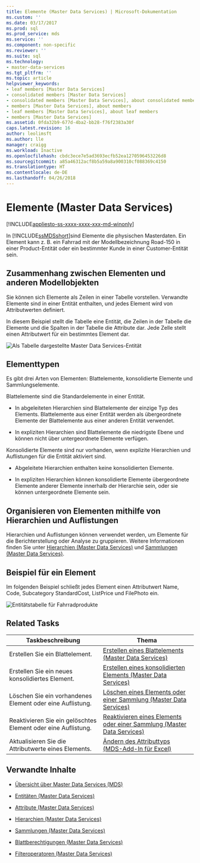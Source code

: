 ```yaml
---
title: Elemente (Master Data Services) | Microsoft-Dokumentation
ms.custom: ''
ms.date: 03/17/2017
ms.prod: sql
ms.prod_service: mds
ms.service: ''
ms.component: non-specific
ms.reviewer: ''
ms.suite: sql
ms.technology:
- master-data-services
ms.tgt_pltfrm: ''
ms.topic: article
helpviewer_keywords:
- leaf members [Master Data Services]
- consolidated members [Master Data Services]
- consolidated members [Master Data Services], about consolidated members
- members [Master Data Services], about members
- leaf members [Master Data Services], about leaf members
- members [Master Data Services]
ms.assetid: 0fda32b9-677d-4ba2-bb28-f76f2383a30f
caps.latest.revision: 16
author: leolimsft
ms.author: lle
manager: craigg
ms.workload: Inactive
ms.openlocfilehash: cbdc3ece7e5ad3693ecfb52ea1270596453226d8
ms.sourcegitcommit: a85a46312acf8b5a59a8a900310cf088369c4150
ms.translationtype: HT
ms.contentlocale: de-DE
ms.lasthandoff: 04/26/2018
---
```

# <a name="members-master-data-services"></a>Elemente (Master Data Services)

[!INCLUDE[appliesto-ss-xxxx-xxxx-xxx-md-winonly](../includes/appliesto-ss-xxxx-xxxx-xxx-md-winonly.md)]

  In [!INCLUDE[ssMDSshort](../includes/ssmdsshort-md.md)]sind Elemente die physischen Masterdaten. Ein Element kann z. B. ein Fahrrad mit der Modellbezeichnung Road-150 in einer Product-Entität oder ein bestimmter Kunde in einer Customer-Entität sein.  
  
## <a name="how-members-relate-to-other-model-objects"></a>Zusammenhang zwischen Elementen und anderen Modellobjekten  
 Sie können sich Elemente als Zeilen in einer Tabelle vorstellen. Verwandte Elemente sind in einer Entität enthalten, und jedes Element wird von Attributwerten definiert.  
  
 In diesem Beispiel stellt die Tabelle eine Entität, die Zeilen in der Tabelle die Elemente und die Spalten in der Tabelle die Attribute dar. Jede Zelle stellt einen Attributwert für ein bestimmtes Element dar.  
  
 ![Als Tabelle dargestellte Master Data Services-Entität](../master-data-services/media/mds-conc-entity-table.gif "Master Data Services Entity Represented as Table")  
  
## <a name="member-types"></a>Elementtypen  
 Es gibt drei Arten von Elementen: Blattelemente, konsolidierte Elemente und Sammlungselemente.  
  
 Blattelemente sind die Standardelemente in einer Entität.  
  
-   In abgeleiteten Hierarchien sind Blattelemente der einzige Typ des Elements. Blattelemente aus einer Entität werden als übergeordnete Elemente der Blattelemente aus einer anderen Entität verwendet.  
  
-   In expliziten Hierarchien sind Blattelemente die niedrigste Ebene und können nicht über untergeordnete Elemente verfügen.  
  
 Konsolidierte Elemente sind nur vorhanden, wenn explizite Hierarchien und Auflistungen für die Entität aktiviert sind.  
  
-   Abgeleitete Hierarchien enthalten keine konsolidierten Elemente.  
  
-   In expliziten Hierarchien können konsolidierte Elemente übergeordnete Elemente anderer Elemente innerhalb der Hierarchie sein, oder sie können untergeordnete Elemente sein.  
  
## <a name="use-hierarchies-and-collections-to-organize-members"></a>Organisieren von Elementen mithilfe von Hierarchien und Auflistungen  
 Hierarchien und Auflistungen können verwendet werden, um Elemente für die Berichterstellung oder Analyse zu gruppieren. Weitere Informationen finden Sie unter [Hierarchien &#40;Master Data Services&#41;](../master-data-services/hierarchies-master-data-services.md) und [Sammlungen &#40;Master Data Services&#41;](../master-data-services/collections-master-data-services.md).  
  
## <a name="member-example"></a>Beispiel für ein Element  
 Im folgenden Beispiel schließt jedes Element einen Attributwert Name, Code, Subcategory StandardCost, ListPrice und FilePhoto ein.  
  
 ![Entitätstabelle für Fahrradprodukte](../master-data-services/media/mds-conc-entity-table-w-data.gif "Bike Product Entity Table")  
  
## <a name="related-tasks"></a>Related Tasks  
  
|Taskbeschreibung|Thema|  
|----------------------|-----------|  
|Erstellen Sie ein Blattelement.|[Erstellen eines Blattelements &#40;Master Data Services&#41;](../master-data-services/create-a-leaf-member-master-data-services.md)|  
|Erstellen Sie ein neues konsolidiertes Element.|[Erstellen eines konsolidierten Elements &#40;Master Data Services&#41;](../master-data-services/create-a-consolidated-member-master-data-services.md)|  
|Löschen Sie ein vorhandenes Element oder eine Auflistung.|[Löschen eines Elements oder einer Sammlung &#40;Master Data Services&#41;](../master-data-services/delete-a-member-or-collection-master-data-services.md)|  
|Reaktivieren Sie ein gelöschtes Element oder eine Auflistung.|[Reaktivieren eines Elements oder einer Sammlung &#40;Master Data Services&#41;](../master-data-services/reactivate-a-member-or-collection-master-data-services.md)|  
|Aktualisieren Sie die Attributwerte eines Elements.|[Ändern des Attributtyps &#40;MDS-Add-In für Excel&#41;](../master-data-services/microsoft-excel-add-in/change-the-attribute-type-mds-add-in-for-excel.md)|  

  
## <a name="related-content"></a>Verwandte Inhalte  
  
-   [Übersicht über Master Data Services &#40;MDS&#41;](../master-data-services/master-data-services-overview-mds.md)  
  
-   [Entitäten &#40;Master Data Services&#41;](../master-data-services/entities-master-data-services.md)  
  
-   [Attribute &#40;Master Data Services&#41;](../master-data-services/attributes-master-data-services.md)  
  
-   [Hierarchien &#40;Master Data Services&#41;](../master-data-services/hierarchies-master-data-services.md)  
  
-   [Sammlungen &#40;Master Data Services&#41;](../master-data-services/collections-master-data-services.md)  
  
-   [Blattberechtigungen &#40;Master Data Services&#41;](../master-data-services/leaf-permissions-master-data-services.md)  
  
 
-   [Filteroperatoren &#40;Master Data Services&#41;](../master-data-services/filter-operators-master-data-services.md)  
  
  
